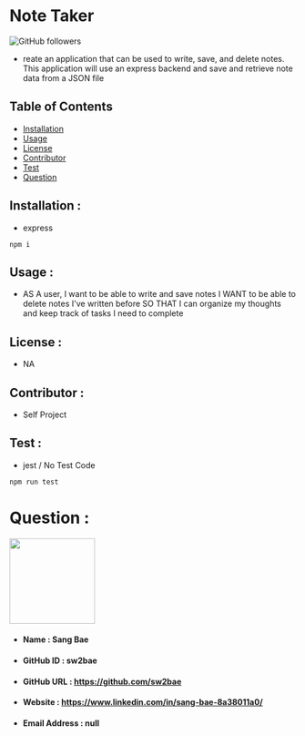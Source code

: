 
# __Note Taker__
![GitHub followers](https://img.shields.io/github/followers/sw2bae?style=for-the-badge)
* reate an application that can be used to write, save, and delete notes. This application will use an express backend and save and retrieve note data from a JSON file

## __Table of Contents__  
* [Installation](#installation)               
* [Usage](#usage)                    
* [License](#license)                      
* [Contributor](#contributor)                 
* [Test](#test)
* [Question](#question) 
## __Installation__ :               
* express
```  
npm i
```
## __Usage__ :                   
* AS A user, I want to be able to write and save notes I WANT to be able to delete notes I've written before SO THAT I can organize my thoughts and keep track of tasks I need to complete
## __License__ :                    
* NA
## __Contributor__ :              
* Self Project
## __Test__ :                      
* jest / No Test Code
```  
npm run test
```
# __Question__ :
<img width="150" src="https://avatars0.githubusercontent.com/u/60491242?v=4">

* #### Name                     : Sang Bae
* #### GitHub ID                : sw2bae
* #### GitHub URL               : https://github.com/sw2bae
* #### Website                  : https://www.linkedin.com/in/sang-bae-8a38011a0/
* #### Email Address            : null
